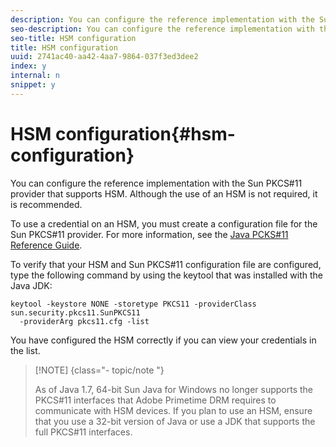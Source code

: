 ```yaml
---
description: You can configure the reference implementation with the Sun PKCS#11 provider that supports HSM. Although the use of an HSM is not required, it is recommended.
seo-description: You can configure the reference implementation with the Sun PKCS#11 provider that supports HSM. Although the use of an HSM is not required, it is recommended.
seo-title: HSM configuration
title: HSM configuration
uuid: 2741ac40-aa42-4aa7-9864-037f3ed3dee2
index: y
internal: n
snippet: y
---
```


# HSM configuration{#hsm-configuration}

You can configure the reference implementation with the Sun PKCS#11 provider that supports HSM. Although the use of an HSM is not required, it is recommended.

To use a credential on an HSM, you must create a configuration file for the Sun PKCS#11 provider. For more information, see the [Java PCKS#11 Reference Guide](https://docs.oracle.com/javase/1.5.0/docs/guide/security/p11guide.html).

To verify that your HSM and Sun PKCS#11 configuration file are configured, type the following command by using the keytool that was installed with the Java JDK:

```
keytool -keystore NONE -storetype PKCS11 -providerClass sun.security.pkcs11.SunPKCS11 
  -providerArg pkcs11.cfg -list
```

You have configured the HSM correctly if you can view your credentials in the list.

>[!NOTE] {class="- topic/note "}
>
>As of Java 1.7, 64-bit Sun Java for Windows no longer supports the PKCS#11 interfaces that Adobe Primetime DRM requires to communicate with HSM devices. If you plan to use an HSM, ensure that you use a 32-bit version of Java or use a JDK that supports the full PKCS#11 interfaces.

